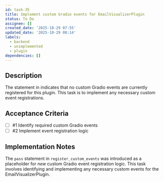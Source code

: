 ```yaml
---
id: task-35
title: Implement custom Gradio events for EmailVisualizerPlugin
status: To Do
assignee: []
created_date: '2025-10-29 07:55'
updated_date: '2025-10-29 08:14'
labels:
  - backend
  - unimplemented
  - plugin
dependencies: []
---
```


## Description

<!-- SECTION:DESCRIPTION:BEGIN -->
The  statement in  indicates that no custom Gradio events are currently registered for this plugin. This task is to implement any necessary custom event registrations.
<!-- SECTION:DESCRIPTION:END -->

## Acceptance Criteria
<!-- AC:BEGIN -->
- [ ] #1 Identify required custom Gradio events
- [ ] #2 Implement event registration logic
<!-- AC:END -->

## Implementation Notes

<!-- SECTION:NOTES:BEGIN -->
The `pass` statement in `register_custom_events` was introduced as a placeholder for *new* custom Gradio event registration logic. This task involves identifying and implementing any necessary custom events for the EmailVisualizerPlugin.
<!-- SECTION:NOTES:END -->
